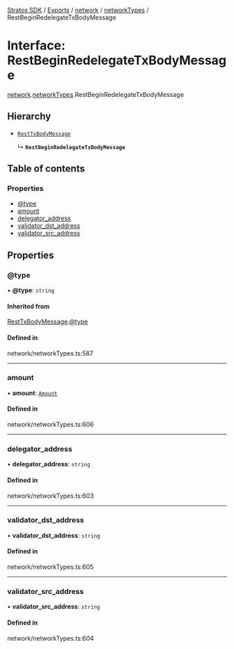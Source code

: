 [Stratos SDK](../README.md) / [Exports](../modules.md) / [network](../modules/network.md) / [networkTypes](../modules/network.networkTypes.md) / RestBeginRedelegateTxBodyMessage

# Interface: RestBeginRedelegateTxBodyMessage

[network](../modules/network.md).[networkTypes](../modules/network.networkTypes.md).RestBeginRedelegateTxBodyMessage

## Hierarchy

- [`RestTxBodyMessage`](network.networkTypes.RestTxBodyMessage.md)

  ↳ **`RestBeginRedelegateTxBodyMessage`**

## Table of contents

### Properties

- [@type](network.networkTypes.RestBeginRedelegateTxBodyMessage.md#@type)
- [amount](network.networkTypes.RestBeginRedelegateTxBodyMessage.md#amount)
- [delegator\_address](network.networkTypes.RestBeginRedelegateTxBodyMessage.md#delegator_address)
- [validator\_dst\_address](network.networkTypes.RestBeginRedelegateTxBodyMessage.md#validator_dst_address)
- [validator\_src\_address](network.networkTypes.RestBeginRedelegateTxBodyMessage.md#validator_src_address)

## Properties

### @type

• **@type**: `string`

#### Inherited from

[RestTxBodyMessage](network.networkTypes.RestTxBodyMessage.md).[@type](network.networkTypes.RestTxBodyMessage.md#@type)

#### Defined in

network/networkTypes.ts:587

___

### amount

• **amount**: [`Amount`](network.networkTypes.Amount.md)

#### Defined in

network/networkTypes.ts:606

___

### delegator\_address

• **delegator\_address**: `string`

#### Defined in

network/networkTypes.ts:603

___

### validator\_dst\_address

• **validator\_dst\_address**: `string`

#### Defined in

network/networkTypes.ts:605

___

### validator\_src\_address

• **validator\_src\_address**: `string`

#### Defined in

network/networkTypes.ts:604
